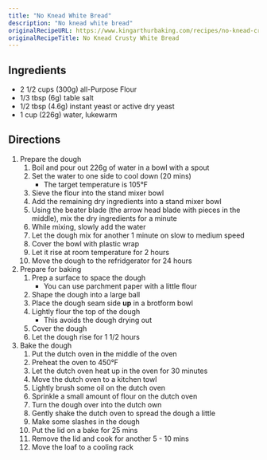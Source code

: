 ```yaml
---
title: "No Knead White Bread"
description: "No knead white bread"
originalRecipeURL: https://www.kingarthurbaking.com/recipes/no-knead-crusty-white-bread-recipe
originalRecipeTitle: No Knead Crusty White Bread
---
```


## Ingredients

- 2 1/2 cups (300g) all-Purpose Flour
- 1/3 tbsp (6g) table salt
- 1/2 tbsp (4.6g) instant yeast or active dry yeast
- 1 cup (226g) water, lukewarm

## Directions

1. Prepare the dough
    1. Boil and pour out 226g of water in a bowl with a spout
    1. Set the water to one side to cool down (20 mins)
        - The target temperature is 105°F
    1. Sieve the flour into the stand mixer bowl
    1. Add the remaining dry ingredients into a stand mixer bowl
    1. Using the beater blade (the arrow head blade with pieces in the middle),
       mix the dry ingredients for a minute
    1. While mixing, slowly add the water
    1. Let the dough mix for another 1 minute on slow to medium speed
    1. Cover the bowl with plastic wrap
    1. Let it rise at room temperature for 2 hours
    1. Move the dough to the refridgerator for 24 hours
1. Prepare for baking
    1. Prep a surface to space the dough
        - You can use parchment paper with a little flour
    1. Shape the dough into a large ball
    1. Place the dough seam side **up** in a brotform bowl
    1. Lightly flour the top of the dough
        - This avoids the dough drying out
    1. Cover the dough
    1. Let the dough rise for 1 1/2 hours
1. Bake the dough
    1. Put the dutch oven in the middle of the oven
    1. Preheat the oven to 450°F
    1. Let the dutch oven heat up in the oven for 30 minutes
    1. Move the dutch oven to a kitchen towl
    1. Lightly brush some oil on the dutch oven
    1. Sprinkle a small amount of flour on the dutch oven
    1. Turn the dough over into the dutch own
    1. Gently shake the dutch oven to spread the dough a little
    1. Make some slashes in the dough
    1. Put the lid on a bake for 25 mins
    1. Remove the lid and cook for another 5 - 10 mins
    1. Move the loaf to a cooling rack
